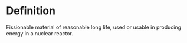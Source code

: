 # Definition

Fissionable material of reasonable long life, used or usable in
producing energy in a nuclear reactor.
